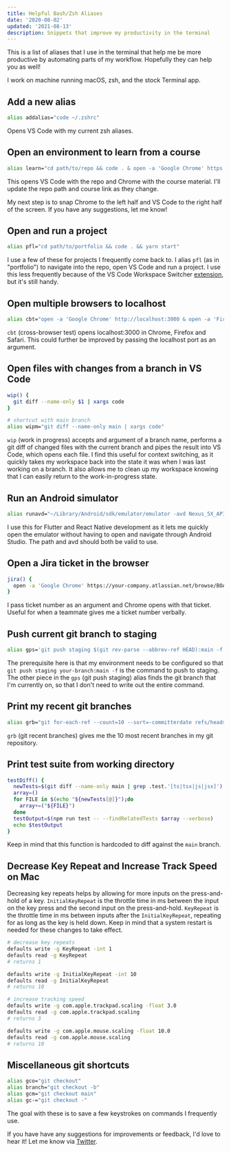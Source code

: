 ```yaml
---
title: Helpful Bash/Zsh Aliases
date: '2020-08-02'
updated: '2021-08-13'
description: Snippets that improve my productivity in the terminal
---
```


This is a list of aliases that I use in the terminal that help me be more productive by automating parts of my workflow. Hopefully they can help you as well!

I work on machine running macOS, zsh, and the stock Terminal app.

## Add a new alias

```bash
alias addalias="code ~/.zshrc"
```

Opens VS Code with my current zsh aliases.

## Open an environment to learn from a course

```bash
alias learn="cd path/to/repo && code . & open -a 'Google Chrome' https://link-to-current-course.com"
```

This opens VS Code with the repo and Chrome with the course material. I'll update the repo path and course link as they change.

My next step is to snap Chrome to the left half and VS Code to the right half of the screen. If you have any suggestions, let me know!

## Open and run a project

```bash
alias pfl="cd path/to/portfolio && code . && yarn start"
```

I use a few of these for projects I frequently come back to. I alias `pfl` (as in "portfolio") to navigate into the repo, open VS Code and run a project. I use this less frequently because of the VS Code Workspace Switcher [extension](https://github.com/sadesyllas/vscode-workspace-switcher), but it's still handy.

## Open multiple browsers to localhost

```bash
alias cbt="open -a 'Google Chrome' http://localhost:3000 & open -a 'Firefox Developer Edition' http://localhost:3000 & open -a 'Safari' http://localhost:3000"
```

`cbt` (cross-browser test) opens localhost:3000 in Chrome, Firefox and Safari. This could further be improved by passing the localhost port as an argument.

## Open files with changes from a branch in VS Code

```bash
wip() {
  git diff --name-only $1 | xargs code
}

# shortcut with main branch
alias wipm="git diff --name-only main | xargs code"
```

`wip` (work in progress) accepts and argument of a branch name, performs a git diff of changed files with the current branch and pipes the result into VS Code, which opens each file. I find this useful for context switching, as it quickly takes my workspace back into the state it was when I was last working on a branch. It also allows me to clean up my workspace knowing that I can easily return to the work-in-progress state.

## Run an Android simulator

```bash
alias runavd="~/Library/Android/sdk/emulator/emulator -avd Nexus_5X_API_28"
```

I use this for Flutter and React Native development as it lets me quickly open the emulator without having to open and navigate through Android Studio. The path and avd should both be valid to use.

## Open a Jira ticket in the browser

```bash
jira() {
  open -a 'Google Chrome' https://your-company.atlassian.net/browse/BOARD-$1
}
```

I pass ticket number as an argument and Chrome opens with that ticket. Useful for when a teammate gives me a ticket number verbally.

## Push current git branch to staging

```bash
alias gps='git push staging $(git rev-parse --abbrev-ref HEAD):main -f'
```

The prerequisite here is that my environment needs to be configured so that `git push staging your-branch:main -f` is the command to push to staging. The other piece in the `gps` (git push staging) alias finds the git branch that I'm currently on, so that I don't need to write out the entire command.

## Print my recent git branches

```bash
alias grb="git for-each-ref --count=10 --sort=-committerdate refs/heads/ --format='%(refname:short)'"
```

`grb` (git recent branches) gives me the 10 most recent branches in my git repository.

## Print test suite from working directory

```bash
testDiff() {
  newTests=$(git diff --name-only main | grep .test.'[ts|tsx|js|jsx]')
  array=()
  for FILE in $(echo "${newTests[@]}");do
    array+=("${FILE}")
  done
  testOutput=$(npm run test -- --findRelatedTests $array --verbose)
  echo $testOutput
}
```

Keep in mind that this function is hardcoded to diff against the `main` branch.

## Decrease Key Repeat and Increase Track Speed on Mac

Decreasing key repeats helps by allowing for more inputs on the press-and-hold of a key. `InitialKeyRepeat` is the throttle time in ms between the input on the key press and the second input on the press-and-hold. `KeyRepeat` is the throttle time in ms between inputs after the `InitialKeyRepeat`, repeating for as long as the key is held down. Keep in mind that a system restart is needed for these changes to take effect.

```bash
# decrease key repeats
defaults write -g KeyRepeat -int 1
defaults read -g KeyRepeat
# returns 1

defaults write -g InitialKeyRepeat -int 10
defaults read -g InitialKeyRepeat
# returns 10

# increase tracking speed
defaults write -g com.apple.trackpad.scaling -float 3.0
defaults read -g com.apple.trackpad.scaling
# returns 3

defaults write -g com.apple.mouse.scaling -float 10.0
defaults read -g com.apple.mouse.scaling
# returns 10
```

## Miscellaneous git shortcuts

```bash
alias gco="git checkout"
alias branch="git checkout -b"
alias gcm="git checkout main"
alias gc-="git checkout -"
```

The goal with these is to save a few keystrokes on commands I frequently use.

If you have have any suggestions for improvements or feedback, I'd love to hear it! Let me know via [Twitter](https://twitter.com/andreidobrinski).
